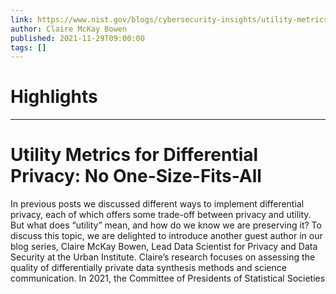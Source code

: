 ```yaml
---
link: https://www.nist.gov/blogs/cybersecurity-insights/utility-metrics-differential-privacy-no-one-size-fits-all
author: Claire McKay Bowen
published: 2021-11-29T09:00:00
tags: []
---
```

# Highlights


---
# Utility Metrics for Differential Privacy: No One-Size-Fits-All
In previous posts we discussed different ways to implement differential privacy, each of which offers some trade-off between privacy and utility. But what does “utility” mean, and how do we know we are preserving it? To discuss this topic, we are delighted to introduce another guest author in our blog series, Claire McKay Bowen, Lead Data Scientist for Privacy and Data Security at the Urban Institute. Claire’s research focuses on assessing the quality of differentially private data synthesis methods and science communication. In 2021, the Committee of Presidents of Statistical Societies